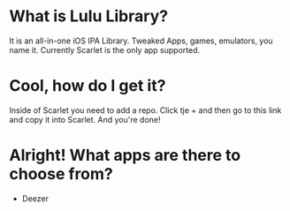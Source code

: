 # What is Lulu Library?

It is an all-in-one iOS IPA Library. Tweaked Apps, games, emulators, you name it.
Currently Scarlet is the only app supported.

# Cool, how do I get it?

Inside of Scarlet you need to add a repo. Click tje + and then go to this link and copy it into Scarlet.
And you're done!

# Alright! What apps are there to choose from?

- Deezer

